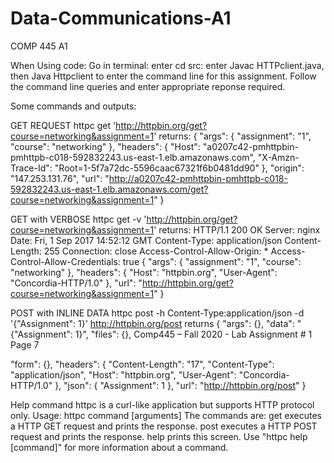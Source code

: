 # Data-Communications-A1
COMP 445 A1

When Using code: 
Go in terminal: enter cd src: enter Javac HTTPclient.java, then Java Httpclient to enter the command line for this assignment.
Follow the command line queries and enter appropriate reponse required.

Some commands and outputs:

GET REQUEST
httpc get 'http://httpbin.org/get?course=networking&assignment=1'
returns:
{
  "args": {
    "assignment": "1",
    "course": "networking"
  },
  "headers": {
    "Host": "a0207c42-pmhttpbin-pmhttpb-c018-592832243.us-east-1.elb.amazonaws.com",
    "X-Amzn-Trace-Id": "Root=1-5f7a72dc-5596caac67321f6b0481dd90"
  },
  "origin": "147.253.131.76",
  "url": "http://a0207c42-pmhttpbin-pmhttpb-c018-592832243.us-east-1.elb.amazonaws.com/get?course=networking&assignment=1"
}

GET with VERBOSE
httpc get -v 'http://httpbin.org/get?course=networking&assignment=1' 
returns:
HTTP/1.1 200 OK 
Server: nginx 
Date: Fri, 1 Sep 2017 14:52:12 GMT 
Content-Type: application/json Content-Length: 255 Connection: close 
Access-Control-Allow-Origin: * 
Access-Control-Allow-Credentials: true 
{ 
"args": { "assignment": "1", 
"course": "networking" 
}, 
"headers": { 
"Host": "httpbin.org", 
"User-Agent": "Concordia-HTTP/1.0" 
}, 
"url": "http://httpbin.org/get?course=networking&assignment=1" 
} 

POST with INLINE DATA
httpc post -h Content-Type:application/json -d '{"Assignment": 1}' http://httpbin.org/post 
returns
{ 
"args": {}, 
"data": "{\"Assignment\": 1}", "files": {}, Comp445 – Fall 2020 - Lab Assignment # 1 Page 7 

"form": {}, "headers": { 
"Content-Length": "17", 
"Content-Type": "application/json", "Host": "httpbin.org", 
"User-Agent": "Concordia-HTTP/1.0" 
}, 
"json": { "Assignment": 1 
}, 
"url": "http://httpbin.org/post" 
} 

Help command
httpc is a curl-like application but supports HTTP protocol only.
Usage:
httpc command [arguments] The commands are:
get executes a HTTP GET request and prints the response. post executes a HTTP POST request and prints the response. help prints this screen.
Use "httpc help [command]" for more information about a command.





